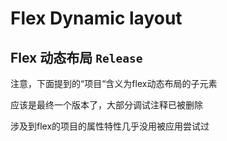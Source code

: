 # Flex Dynamic layout
 Flex 动态布局
 `Release`
---

注意，下面提到的“项目“含义为flex动态布局的子元素

应该是最终一个版本了，大部分调试注释已被删除

涉及到flex的项目的属性特性几乎没用被应用尝试过